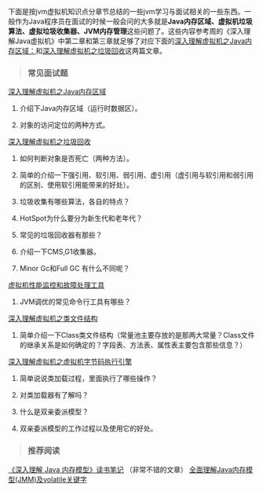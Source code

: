 
下面是按jvm虚拟机知识点分章节总结的一些jvm学习与面试相关的一些东西。一般作为Java程序员在面试的时候一般会问的大多就是**Java内存区域、虚拟机垃圾算法、虚拟垃圾收集器、JVM内存管理**这些问题了。这些内容参考周的《深入理解Java虚拟机》中第二章和第三章就足够了对应下面的[深入理解虚拟机之Java内存区域：](https://link.zhihu.com/?target=https%3A//mp.weixin.qq.com/s%3F__biz%3DMzU4NDQ4MzU5OA%3D%3D%26mid%3D2247483910%26idx%3D1%26sn%3D246f39051a85fc312577499691fba89f%26chksm%3Dfd985467caefdd71f9a7c275952be34484b14f9e092723c19bd4ef557c324169ed084f868bdb%23rd)和[深入理解虚拟机之垃圾回收](https://link.zhihu.com/?target=https%3A//mp.weixin.qq.com/s%3F__biz%3DMzU4NDQ4MzU5OA%3D%3D%26mid%3D2247483914%26idx%3D1%26sn%3D9aa157d4a1570962c39783cdeec7e539%26chksm%3Dfd98546bcaefdd7d9f61cd356e5584e56b64e234c3a403ed93cb6d4dde07a505e3000fd0c427%23rd)这两篇文章。


> ### 常见面试题

[深入理解虚拟机之Java内存区域](https://mp.weixin.qq.com/s?__biz=Mzg2OTA0Njk0OA==&mid=2247484960&idx=1&sn=ff3739fe849030178346bef28a4556c3&chksm=cea249ebf9d5c0fdbde7c86155d0d7ac8925153742aff472bcb79e5e9d400534a855bad38375&token=1082669959&lang=zh_CN#rd)

1. 介绍下Java内存区域（运行时数据区）。

2. 对象的访问定位的两种方式。


[深入理解虚拟机之垃圾回收](https://mp.weixin.qq.com/s?__biz=Mzg2OTA0Njk0OA==&mid=2247484959&idx=1&sn=9ac740edba59981b7c89482043776280&chksm=cea249d4f9d5c0c21703382510a47d4bb387932bd814ac891fd214b92cead5d2cf0ee2dff797&token=1082669959&lang=zh_CN#rd)

1. 如何判断对象是否死亡（两种方法）。

2. 简单的介绍一下强引用、软引用、弱引用、虚引用（虚引用与软引用和弱引用的区别、使用软引用能带来的好处）。

3. 垃圾收集有哪些算法，各自的特点？

4. HotSpot为什么要分为新生代和老年代？

5. 常见的垃圾回收器有那些？

6. 介绍一下CMS,G1收集器。

7. Minor Gc和Full GC 有什么不同呢？



 [虚拟机性能监控和故障处理工具](https://mp.weixin.qq.com/s?__biz=Mzg2OTA0Njk0OA==&mid=2247484957&idx=1&sn=713ed6003d23ef883ded14cb43e9ebb7&chksm=cea249d6f9d5c0c0ce0854a03f0d02fcacc8a46e29c2fd4f085a375b00e1cd1b632937a9895e&token=1082669959&lang=zh_CN#rd)

1. JVM调优的常见命令行工具有哪些？

 [深入理解虚拟机之类文件结构](https://mp.weixin.qq.com/s?__biz=Mzg2OTA0Njk0OA==&mid=2247484956&idx=1&sn=05f46ccacacdbce7c43de594d3fe93db&chksm=cea249d7f9d5c0c1ef6d29b0fbbf0701acd28490deb0974ae71b4d23ae793bec0b0993a4c829&token=1082669959&lang=zh_CN#rd)

1. 简单介绍一下Class类文件结构（常量池主要存放的是那两大常量？Class文件的继承关系是如何确定的？字段表、方法表、属性表主要包含那些信息？）

[深入理解虚拟机之虚拟机字节码执行引擎](https://mp.weixin.qq.com/s?__biz=Mzg2OTA0Njk0OA==&mid=2247484952&idx=1&sn=d0ec9443600dc5b2a81782b7ae0691d5&chksm=cea249d3f9d5c0c50642f1829fd6fe9e35d155bbbb6718611330c7c46c7158279275b533181e&token=1082669959&lang=zh_CN#rd)

1. 简单说说类加载过程，里面执行了哪些操作？

2. 对类加载器有了解吗？

3. 什么是双亲委派模型？

4. 双亲委派模型的工作过程以及使用它的好处。





> ### 推荐阅读

 [《深入理解 Java 内存模型》读书笔记](http://www.54tianzhisheng.cn/2018/02/28/Java-Memory-Model/) （非常不错的文章）
 [全面理解Java内存模型(JMM)及volatile关键字 ](https://blog.csdn.net/javazejian/article/details/72772461)


